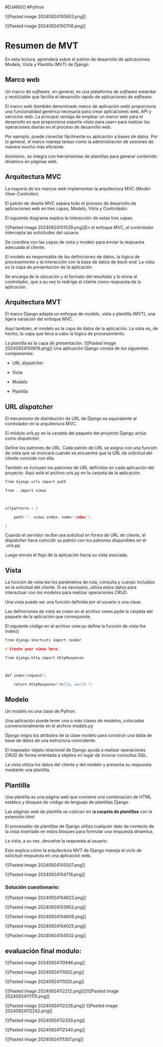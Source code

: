 #DJANGO #Python 



![[Pasted image 20240924100653.png]]

![[Pasted image 20240924100706.png]]
# Resumen de MVT

En esta lectura, aprenderá sobre el patrón de desarrollo de aplicaciones Modelo, Vista y Plantilla (MVT) de Django.

## Marco web

Un marco de _software_, en general, es una plataforma de _software_ estándar y reutilizable que facilita el desarrollo rápido de aplicaciones de _software_.

El marco web (también denominado marco de aplicación web) proporciona una funcionalidad genérica necesaria para crear aplicaciones web, API y servicios web. La principal ventaja de emplear un marco web para el desarrollo es que proporciona soporte «listo para usar» para realizar las operaciones diarias en el proceso de desarrollo web.

Por ejemplo, puede conectar fácilmente su aplicación a bases de datos. Por lo general, el marco maneja tareas como la administración de sesiones de manera mucho más eficiente.

Asimismo, se integra con herramientas de plantillas para generar contenido dinámico en páginas web.

## Arquitectura MVC

La mayoría de los marcos web implementan la arquitectura MVC (_Model-View-Controller_).

El patrón de diseño MVC separa todo el proceso de desarrollo de aplicaciones web en tres capas, Modelo, Vista y Controlador.

El siguiente diagrama explica la interacción de estas tres capas.

![[Pasted image 20240924101539.png]]En el enfoque MVC, el controlador intercepta las solicitudes del usuario.

Se coordina con las capas de vista y modelo para enviar la respuesta adecuada al cliente.

El modelo es responsable de las definiciones de datos, la lógica de procesamiento y la interacción con la base de datos de _back-end_. La vista es la capa de presentación de la aplicación.

Se encarga de la ubicación y el formato del resultado y lo envía al controlador, que a su vez lo redirige al cliente como respuesta de la aplicación.

## Arquitectura MVT
El marco Django adapta un enfoque de modelo, vista y plantilla (MVT), una ligera variación del enfoque MVC.

Aquí también, el modelo es la capa de datos de la aplicación. La vista es, de hecho, la capa que lleva a cabo la lógica de procesamiento.

La plantilla es la capa de presentación.
![[Pasted image 20240924100619.png]]
Una aplicación Django consta de los siguientes componentes:

- URL _dispatcher_ 
    
- Vista
    
- Modelo
    
- Plantilla

## URL _dispatcher_

El mecanismo de distribución de URL de Django es equivalente al controlador en la arquitectura MVC.

El módulo urls.py en la carpeta del paquete del proyecto Django actúa como _dispatcher_.

Define los patrones de URL. Cada patrón de URL se asigna con una función de vista que se invocará cuando se encuentre que la URL de solicitud del cliente coincide con ella.

También se incluyen los patrones de URL definidos en cada aplicación del proyecto. Aquí está el archivo urls.py en la carpeta de la aplicación.


```C
from django.urls import path 

from . import views 

  

urlpatterns = [ 

    path('', views.index, name='index'), 

]
```

Cuando el servidor recibe una solicitud en forma de URL de cliente, el _dispatcher_ hace coincidir su patrón con los patrones disponibles en el  urls.py. 

Luego enruta el flujo de la aplicación hacia su vista asociada.


## Vista

La función de vista lee los parámetros de ruta, consulta y cuerpo incluidos en la solicitud del cliente. Si es necesario, utiliza estos datos para interactuar con los modelos para realizar operaciones _CRUD_.

Una vista puede ser una función definida por el usuario o una clase.

Las definiciones de vista se crean en el archivo views.pyde la carpeta del paquete de la aplicación que corresponde.

El siguiente código en el archivo view.py define la función de vista the index()

```C
from django.shortcuts import render 

# Create your views here. 

from django.http import HttpResponse 

  

def index(request): 

    return HttpResponse("Hello, world.")
```

## Modelo

Un modelo es una clase de Python.

Una aplicación puede tener una o más clases de modelos, colocadas convencionalmente en el archivo models.py 

Django migra los atributos de la clase modelo para construir una tabla de base de datos de una estructura coincidente.

El mapeador objeto relacional de Django ayuda a realizar operaciones _CRUD_ de forma orientada a objetos en lugar de invocar consultas SQL.

La vista utiliza los datos del cliente y del modelo y presenta su respuesta mediante una plantilla.


## Plantilla

Una plantilla es una página web que contiene una combinación de HTML estático y bloques de código de lenguaje de plantillas Django.

Las páginas web de plantilla se colocan en l**a carpeta de plantillas** con la extensión html

El procesador de plantillas de Django utiliza cualquier dato de contexto de la vista insertado en estos bloques para formular una respuesta dinámica.

La vista, a su vez, devuelve la respuesta al usuario.

Esto explica cómo la arquitectura MVT de Django maneja el ciclo de solicitud-respuesta en una aplicación web.

![[Pasted image 20240924105007.png]]




![[Pasted image 20240924104716.png]]


### Solución cuestionario:

![[Pasted image 20240924104623.png]]

![[Pasted image 20240924103952.png]]

![[Pasted image 20240924104606.png]]

![[Pasted image 20240924104025.png]]

![[Pasted image 20240924104532.png]]



## evaluación final modulo:


![[Pasted image 20240924110946.png]]


![[Pasted image 20240924111002.png]]

![[Pasted image 20240924111020.png]]

![[Pasted image 20240924112212.png]]]]![[Pasted image 20240924111115.png]]

![[Pasted image 20240924112228.png]]
![[Pasted image 20240924112242.png]]

![[Pasted image 20240924112329.png]]

![[Pasted image 20240924112340.png]]

![[Pasted image 20240924111307.png]]
